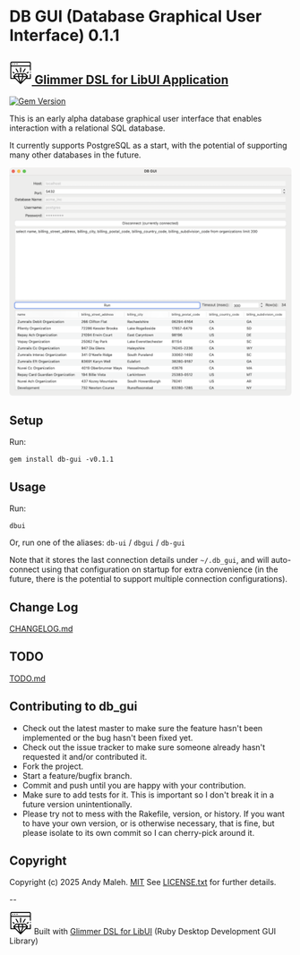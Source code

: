 # DB GUI (Database Graphical User Interface) 0.1.1
## [<img src="https://raw.githubusercontent.com/AndyObtiva/glimmer/master/images/glimmer-logo-hi-res.png" height=40 /> Glimmer DSL for LibUI Application](https://github.com/AndyObtiva/glimmer-dsl-libui)
[![Gem Version](https://badge.fury.io/rb/db-gui.svg)](http://badge.fury.io/rb/db-gui)

This is an early alpha database graphical user interface that enables interaction with a relational SQL database.

It currently supports PostgreSQL as a start, with the potential of supporting many other databases in the future.

![db gui](/screenshots/db-gui-mac.png)

## Setup

Run:
```
gem install db-gui -v0.1.1
```

## Usage

Run:
```
dbui
```

Or, run one of the aliases: `db-ui` / `dbgui` / `db-gui`

Note that it stores the last connection details under `~/.db_gui`, and will auto-connect using that configuration on startup for extra convenience (in the future, there is the potential to support multiple connection configurations).

## Change Log

[CHANGELOG.md](/CHANGELOG.md)

## TODO

[TODO.md](/TODO.md)

## Contributing to db_gui

-   Check out the latest master to make sure the feature hasn't been
    implemented or the bug hasn't been fixed yet.
-   Check out the issue tracker to make sure someone already hasn't
    requested it and/or contributed it.
-   Fork the project.
-   Start a feature/bugfix branch.
-   Commit and push until you are happy with your contribution.
-   Make sure to add tests for it. This is important so I don't break it
    in a future version unintentionally.
-   Please try not to mess with the Rakefile, version, or history. If
    you want to have your own version, or is otherwise necessary, that
    is fine, but please isolate to its own commit so I can cherry-pick
    around it.

## Copyright

Copyright (c) 2025 Andy Maleh.
[MIT](/LICENSE.txt)
See [LICENSE.txt](/LICENSE.txt) for further details.

--

[<img src="https://raw.githubusercontent.com/AndyObtiva/glimmer/master/images/glimmer-logo-hi-res.png" height=40 />](https://github.com/AndyObtiva/glimmer) Built with [Glimmer DSL for LibUI](https://github.com/AndyObtiva/glimmer-dsl-libui) (Ruby Desktop Development GUI Library)
